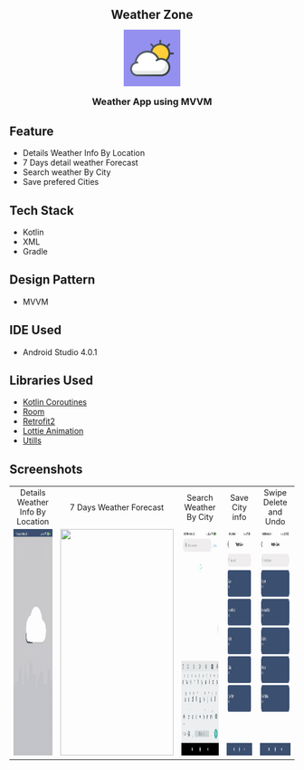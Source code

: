 <h2 style="margin-bottom: 0;" align="center">Weather Zone</h2>

<p align="center">
<img src="https://github.com/SoumikBhatt/WeatherZone/blob/soumik/app/src/main/ic_launcher-playstore.png" height="100" width="100">
<h3 style="margin-top: 0;" align="center">Weather App using MVVM</h3>
</p>


## Feature

* Details Weather Info By Location
* 7 Days detail weather Forecast
* Search weather By City
* Save prefered Cities

## Tech Stack

* Kotlin
* XML
* Gradle

## Design Pattern

* MVVM

## IDE Used

* Android Studio 4.0.1

## Libraries Used

* [Kotlin Coroutines](https://developer.android.com/kotlin/coroutines)
* [Room](https://developer.android.com/topic/libraries/architecture/room)
* [Retrofit2](https://square.github.io/retrofit/)
* [Lottie Animation](https://lottiefiles.com/blog/working-with-lottie/getting-started-with-lottie-animations-in-android-app)
* [Utills](https://github.com/SoumikBhatt/Utills)


## Screenshots

<table>
  <tr>
     <td align="center">Details Weather Info By Location</td>
     <td align="center">7 Days Weather Forecast</td>
     <td align="center">Search Weather By City</td>
     <td align="center">Save City info</td>
    <td align="center">Swipe Delete and Undo</td>
    
  </tr>
  <tr>
    <td valign="top"><img src="https://github.com/SoumikBhatt/WeatherZone/blob/soumik/screenshots/weather_by_location.gif" height="400" width="200"></td>
    <td valign="top"><img src="https://github.com/SoumikBhatt/WeatherZone/blob/soumik/screenshots/forecast.gif" height="400" width="200"></td>
    <td valign="top"><img src="https://github.com/SoumikBhatt/WeatherZone/blob/soumik/screenshots/search_by_city.gif" height="400" width="200"></td>
    <td valign="top"><img src="https://github.com/SoumikBhatt/WeatherZone/blob/soumik/screenshots/saved_city.gif" height="400" width="200"></td>
    <td valign="top"><img src="https://github.com/SoumikBhatt/WeatherZone/blob/soumik/screenshots/swipe_delete_undo.gif" height="400" width="200"></td>
  
  </tr>
 </table>
 <br>
